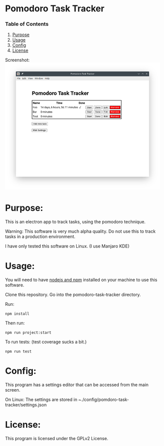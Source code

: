 Pomodoro Task Tracker
======================================

### Table of Contents
1. [Purpose](https://gitlab.com/jeremymreed/pomodoro-task-tracker#purpose)
2. [Usage](https://gitlab.com/jeremymreed/pomodoro-task-tracker#usage)
3. [Config](https://gitlab.com/jeremymreed/pomodoro-task-tracker#license)
4. [License](https://gitlab.com/jeremymreed/pomodoro-task-tracker#license)

Screenshot:
[![pomdoro-task-tracker-screenshot](images/main-view-with-task-done-2020-08-05.png "Completed Task")](https://gitlab.com/jeremymreed/pomodoro-task-tracker/-/blob/master/images/main-view-with-task-done-2020-08-05.png)

# Purpose:
This is an electron app to track tasks, using the pomodoro technique.

Warning: This software is very much alpha quality.  Do not use this to track tasks in a production environment.

I have only tested this software on Linux.  (I use Manjaro KDE)

# Usage:

You will need to have [nodejs and npm](https://nodejs.org/en/) installed on your machine to use this software.

Clone this repository. Go into the pomodoro-task-tracker directory.

Run:
```
npm install
```

Then run:
```
npm run project:start
```

To run tests: (test coverage sucks a bit.)
```
npm run test
```

# Config:

This program has a settings editor that can be accessed from the main screen.

On Linux:  The settings are stored in ~./config/pomdoro-task-tracker/settings.json

# License:
This program is licensed under the GPLv2 License.
